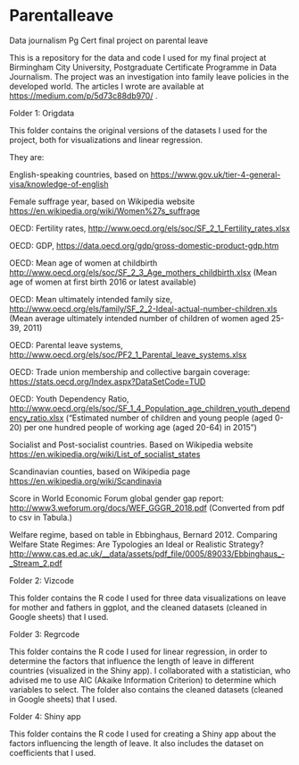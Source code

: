# Parentalleave
Data journalism Pg Cert final project on parental leave

This is a repository for the data and code I used for my final project at Birmingham City University, Postgraduate Certificate Programme in Data Journalism. The project was an investigation into family leave policies in the developed world. The articles I wrote are available at https://medium.com/p/5d73c88db970/ . 

Folder 1: Origdata

This folder contains the original versions of the datasets I used for the project, both for visualizations and linear regression.  

They are: 

English-speaking countries, based on https://www.gov.uk/tier-4-general-visa/knowledge-of-english

Female suffrage year, based on Wikipedia website https://en.wikipedia.org/wiki/Women%27s_suffrage 

OECD: Fertility rates, http://www.oecd.org/els/soc/SF_2_1_Fertility_rates.xlsx

OECD: GDP, https://data.oecd.org/gdp/gross-domestic-product-gdp.htm

OECD: Mean age of women at childbirth http://www.oecd.org/els/soc/SF_2_3_Age_mothers_childbirth.xlsx (Mean age of women at first birth 2016 or latest available)

OECD: Mean ultimately intended family size, http://www.oecd.org/els/family/SF_2_2-Ideal-actual-number-children.xls (Mean average ultimately intended number of children of women aged 25-39, 2011) 

OECD: Parental leave systems, http://www.oecd.org/els/soc/PF2_1_Parental_leave_systems.xlsx

OECD: Trade union membership and collective bargain coverage: https://stats.oecd.org/Index.aspx?DataSetCode=TUD

OECD: Youth Dependency Ratio, http://www.oecd.org/els/soc/SF_1_4_Population_age_children_youth_dependency_ratio.xlsx (“Estimated number of children and young people (aged 0-20) per one hundred people of working age (aged 20-64) in 2015”)

Socialist and Post-socialist countries. Based on Wikipedia website https://en.wikipedia.org/wiki/List_of_socialist_states

Scandinavian counties, based on Wikipedia page https://en.wikipedia.org/wiki/Scandinavia

Score in World Economic Forum global gender gap report: http://www3.weforum.org/docs/WEF_GGGR_2018.pdf (Converted from pdf to csv in Tabula.) 

Welfare regime, based on table in Ebbinghaus, Bernard 2012. Comparing Welfare State Regimes: Are Typologies an Ideal or Realistic Strategy? http://www.cas.ed.ac.uk/__data/assets/pdf_file/0005/89033/Ebbinghaus_-_Stream_2.pdf 


Folder 2: Vizcode

This folder contains the R code I used for three data visualizations on leave for mother and fathers in ggplot, and the cleaned datasets (cleaned in Google sheets) that I used. 

Folder 3: Regrcode

This folder contains the R code I used for linear regression, in order to determine the factors that influence the length of leave in different countries (visualized in the Shiny app). I collaborated with a statistician, who advised me to use AIC (Akaike Information Criterion) to determine which variables to select. The folder also contains the cleaned datasets (cleaned in Google sheets) that I used. 

Folder 4: Shiny app

This folder contains the R code I used for creating a Shiny app about the factors influencing the length of leave. It also includes the dataset on coefficients that I used. 

